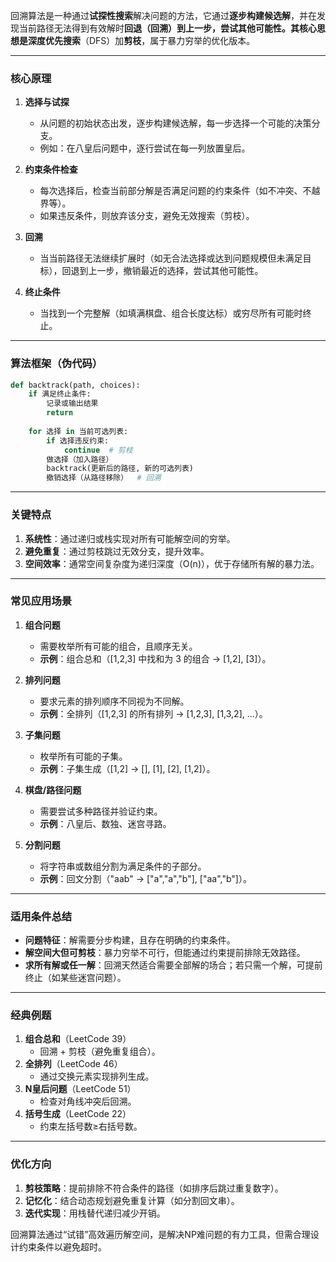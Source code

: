 回溯算法是一种通过**试探性搜索**解决问题的方法，它通过**逐步构建候选解**，并在发现当前路径无法得到有效解时**回退（回溯）**到上一步，尝试其他可能性。其核心思想是**深度优先搜索**（DFS）加**剪枝**，属于暴力穷举的优化版本。

---

### **核心原理**
1. **选择与试探**  
   - 从问题的初始状态出发，逐步构建候选解，每一步选择一个可能的决策分支。
   - 例如：在八皇后问题中，逐行尝试在每一列放置皇后。

2. **约束条件检查**  
   - 每次选择后，检查当前部分解是否满足问题的约束条件（如不冲突、不越界等）。
   - 如果违反条件，则放弃该分支，避免无效搜索（剪枝）。

3. **回溯**  
   - 当当前路径无法继续扩展时（如无合法选择或达到问题规模但未满足目标），回退到上一步，撤销最近的选择，尝试其他可能性。

4. **终止条件**  
   - 当找到一个完整解（如填满棋盘、组合长度达标）或穷尽所有可能时终止。

---

### **算法框架（伪代码）**
```python
def backtrack(path, choices):
    if 满足终止条件:
        记录或输出结果
        return
    
    for 选择 in 当前可选列表:
        if 选择违反约束:
            continue  # 剪枝
        做选择（加入路径）
        backtrack(更新后的路径, 新的可选列表)
        撤销选择（从路径移除）  # 回溯
```

---

### **关键特点**
1. **系统性**：通过递归或栈实现对所有可能解空间的穷举。
2. **避免重复**：通过剪枝跳过无效分支，提升效率。
3. **空间效率**：通常空间复杂度为递归深度（O(n)），优于存储所有解的暴力法。

---

### **常见应用场景**
1. **组合问题**  
   - 需要枚举所有可能的组合，且顺序无关。  
   - **示例**：组合总和（[1,2,3] 中找和为 3 的组合 → [1,2], [3]）。

2. **排列问题**  
   - 要求元素的排列顺序不同视为不同解。  
   - **示例**：全排列（[1,2,3] 的所有排列 → [1,2,3], [1,3,2], ...）。

3. **子集问题**  
   - 枚举所有可能的子集。  
   - **示例**：子集生成（[1,2] → [], [1], [2], [1,2]）。

4. **棋盘/路径问题**  
   - 需要尝试多种路径并验证约束。  
   - **示例**：八皇后、数独、迷宫寻路。

5. **分割问题**  
   - 将字符串或数组分割为满足条件的子部分。  
   - **示例**：回文分割（"aab" → ["a","a","b"], ["aa","b"]）。

---

### **适用条件总结**
- **问题特征**：解需要分步构建，且存在明确的约束条件。
- **解空间大但可剪枝**：暴力穷举不可行，但能通过约束提前排除无效路径。
- **求所有解或任一解**：回溯天然适合需要全部解的场合；若只需一个解，可提前终止（如某些迷宫问题）。

---

### **经典例题**
1. **组合总和**（LeetCode 39）  
   - 回溯 + 剪枝（避免重复组合）。
2. **全排列**（LeetCode 46）  
   - 通过交换元素实现排列生成。
3. **N皇后问题**（LeetCode 51）  
   - 检查对角线冲突后回溯。
4. **括号生成**（LeetCode 22）  
   - 约束左括号数≥右括号数。

---

### **优化方向**
1. **剪枝策略**：提前排除不符合条件的路径（如排序后跳过重复数字）。
2. **记忆化**：结合动态规划避免重复计算（如分割回文串）。
3. **迭代实现**：用栈替代递归减少开销。

回溯算法通过“试错”高效遍历解空间，是解决NP难问题的有力工具，但需合理设计约束条件以避免超时。